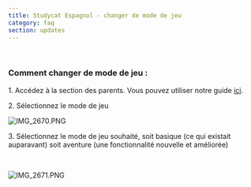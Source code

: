 ```yaml
---
title: Studycat Espagnol - changer de mode de jeu
category: faq
section: updates
---
```

 

### **Comment changer de mode de jeu :**

1\. Accédez à la section des parents. Vous pouvez utiliser notre guide [ici](https://help.Studycat.com/hc/en-us/articles/34518228622105/preview/eyJhbGciOiJIUzI1NiJ9.eyJpZCI6MzQ1MTgyMjg2MjIxMDUsImV4cCI6MTcyMDQxMDgxN30.7hW1u2Miesjcs2XqDuBHBNv7tBPGmmhqN4EJUGeGWJE).

2\. Sélectionnez le mode de jeu

![IMG_2670.PNG](https://help.Studycat.com/hc/article_attachments/34771475427225)

3\. Sélectionnez le mode de jeu souhaité, soit basique (ce qui existait auparavant) soit aventure (une fonctionnalité nouvelle et améliorée)

 

![IMG_2671.PNG](https://help.Studycat.com/hc/article_attachments/34771498307353)